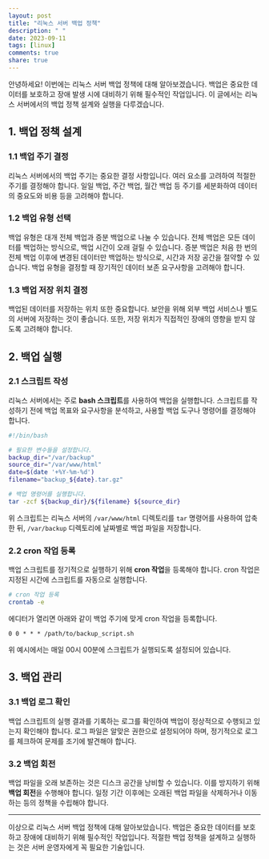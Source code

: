 ```yaml
---
layout: post
title: "리눅스 서버 백업 정책"
description: " "
date: 2023-09-11
tags: [linux]
comments: true
share: true
---
```


안녕하세요! 이번에는 리눅스 서버 백업 정책에 대해 알아보겠습니다. 백업은 중요한 데이터를 보호하고 장애 발생 시에 대비하기 위해 필수적인 작업입니다. 이 글에서는 리눅스 서버에서의 백업 정책 설계와 실행을 다루겠습니다.

## 1. 백업 정책 설계

### 1.1 백업 주기 결정

리눅스 서버에서의 백업 주기는 중요한 결정 사항입니다. 여러 요소를 고려하여 적절한 주기를 결정해야 합니다. 일일 백업, 주간 백업, 월간 백업 등 주기를 세분화하여 데이터의 중요도와 비용 등을 고려해야 합니다.

### 1.2 백업 유형 선택

백업 유형은 대개 전체 백업과 증분 백업으로 나눌 수 있습니다. 전체 백업은 모든 데이터를 백업하는 방식으로, 백업 시간이 오래 걸릴 수 있습니다. 증분 백업은 처음 한 번의 전체 백업 이후에 변경된 데이터만 백업하는 방식으로, 시간과 저장 공간을 절약할 수 있습니다. 백업 유형을 결정할 때 장기적인 데이터 보존 요구사항을 고려해야 합니다.

### 1.3 백업 저장 위치 결정

백업된 데이터를 저장하는 위치 또한 중요합니다. 보안을 위해 외부 백업 서비스나 별도의 서버에 저장하는 것이 좋습니다. 또한, 저장 위치가 직접적인 장애의 영향을 받지 않도록 고려해야 합니다.

## 2. 백업 실행

### 2.1 스크립트 작성

리눅스 서버에서는 주로 **bash 스크립트**를 사용하여 백업을 실행합니다. 스크립트를 작성하기 전에 백업 목표와 요구사항을 분석하고, 사용할 백업 도구나 명령어를 결정해야 합니다.

```bash
#!/bin/bash

# 필요한 변수들을 설정합니다.
backup_dir="/var/backup"
source_dir="/var/www/html"
date=$(date '+%Y-%m-%d')
filename="backup_${date}.tar.gz"

# 백업 명령어를 실행합니다.
tar -zcf ${backup_dir}/${filename} ${source_dir}
```

위 스크립트는 리눅스 서버의 `/var/www/html` 디렉토리를 `tar` 명령어를 사용하여 압축한 뒤, `/var/backup` 디렉토리에 날짜별로 백업 파일을 저장합니다.

### 2.2 cron 작업 등록

백업 스크립트를 정기적으로 실행하기 위해 **cron 작업**을 등록해야 합니다. cron 작업은 지정된 시간에 스크립트를 자동으로 실행합니다.

```bash
# cron 작업 등록
crontab -e
```

에디터가 열리면 아래와 같이 백업 주기에 맞게 cron 작업을 등록합니다.

```
0 0 * * * /path/to/backup_script.sh
```

위 예시에서는 매일 00시 00분에 스크립트가 실행되도록 설정되어 있습니다.

## 3. 백업 관리

### 3.1 백업 로그 확인

백업 스크립트의 실행 결과를 기록하는 로그를 확인하여 백업이 정상적으로 수행되고 있는지 확인해야 합니다. 로그 파일은 알맞은 권한으로 설정되어야 하며, 정기적으로 로그를 체크하여 문제를 조기에 발견해야 합니다.

### 3.2 백업 회전

백업 파일을 오래 보존하는 것은 디스크 공간을 낭비할 수 있습니다. 이를 방지하기 위해 **백업 회전**을 수행해야 합니다. 일정 기간 이후에는 오래된 백업 파일을 삭제하거나 이동하는 등의 정책을 수립해야 합니다.

---

이상으로 리눅스 서버 백업 정책에 대해 알아보았습니다. 백업은 중요한 데이터를 보호하고 장애에 대비하기 위해 필수적인 작업입니다. 적절한 백업 정책을 설계하고 실행하는 것은 서버 운영자에게 꼭 필요한 기술입니다.